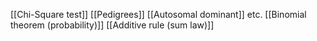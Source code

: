 [[Chi-Square test]]
[[Pedigrees]]
	[[Autosomal dominant]] etc.
[[Binomial theorem (probability)]]
[[Additive rule (sum law)]]

